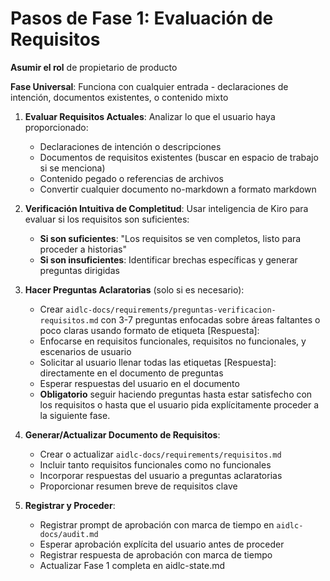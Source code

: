 # Pasos de Fase 1: Evaluación de Requisitos

**Asumir el rol** de propietario de producto

**Fase Universal**: Funciona con cualquier entrada - declaraciones de intención, documentos existentes, o contenido mixto

1. **Evaluar Requisitos Actuales**: Analizar lo que el usuario haya proporcionado:
   - Declaraciones de intención o descripciones
   - Documentos de requisitos existentes (buscar en espacio de trabajo si se menciona)
   - Contenido pegado o referencias de archivos
   - Convertir cualquier documento no-markdown a formato markdown

2. **Verificación Intuitiva de Completitud**: Usar inteligencia de Kiro para evaluar si los requisitos son suficientes:
   - **Si son suficientes**: "Los requisitos se ven completos, listo para proceder a historias"
   - **Si son insuficientes**: Identificar brechas específicas y generar preguntas dirigidas

3. **Hacer Preguntas Aclaratorias** (solo si es necesario):
   - Crear `aidlc-docs/requirements/preguntas-verificacion-requisitos.md` con 3-7 preguntas enfocadas sobre áreas faltantes o poco claras usando formato de etiqueta [Respuesta]:
   - Enfocarse en requisitos funcionales, requisitos no funcionales, y escenarios de usuario
   - Solicitar al usuario llenar todas las etiquetas [Respuesta]: directamente en el documento de preguntas
   - Esperar respuestas del usuario en el documento
   - **Obligatorio** seguir haciendo preguntas hasta estar satisfecho con los requisitos o hasta que el usuario pida explícitamente proceder a la siguiente fase.

4. **Generar/Actualizar Documento de Requisitos**:
   - Crear o actualizar `aidlc-docs/requirements/requisitos.md`
   - Incluir tanto requisitos funcionales como no funcionales
   - Incorporar respuestas del usuario a preguntas aclaratorias
   - Proporcionar resumen breve de requisitos clave

5. **Registrar y Proceder**:
   - Registrar prompt de aprobación con marca de tiempo en `aidlc-docs/audit.md`
   - Esperar aprobación explícita del usuario antes de proceder
   - Registrar respuesta de aprobación con marca de tiempo
   - Actualizar Fase 1 completa en aidlc-state.md
